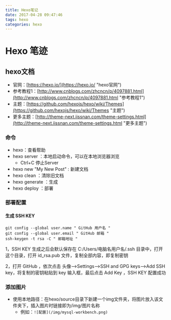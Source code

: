 ```yaml
---
title: Hexo笔记
date: 2017-04-28 09:47:46
tags: hexo
categories: hexo
---
```

# Hexo 笔迹

## hexo文档

* 官网：[https://hexo.io/](https://hexo.io/ "hexo官网")
* 参考教程1：[http://www.cnblogs.com/zhcncn/p/4097881.html](http://www.cnblogs.com/zhcncn/p/4097881.html "参考教程1")
* 主题：[https://github.com/hexojs/hexo/wiki/Themes](https://github.com/hexojs/hexo/wiki/Themes "主题")
* 更多主题：[http://theme-next.iissnan.com/theme-settings.html](http://theme-next.iissnan.com/theme-settings.html "更多主题")

### 命令

* hexo：查看帮助
* hexo server ：本地启动命令，可以在本地浏览器浏览
  * Ctrl+C 停止Server
* hexo new "My New Post" : 新建文档
* hexo clean ：清除旧文档
* hexo generate ：生成
* hexo deploy ：部署

### 部署配置

#### 生成 SSH KEY

``` git
git config --global user.name " GitHub 用户名 "
git config --global user.email " GitHub 邮箱 "
ssh-keygen -t rsa -C " 邮箱地址 "
```

1，SSH KEY 生成之后会默认保存在 C:/Users/电脑名用户名/.ssh 目录中，打开这个目录，打开 id_rsa.pub 文件，复制全部内容，即复制密钥

2，打开 GitHub ，依次点击 头像-->Settings-->SSH and GPG keys-->Add SSH key，将复制的密钥粘贴到 key 输入框，最后点击 Add Key ，SSH KEY 配置成功

### 添加图片

* 使用本地路径：在hexo/source目录下新建一个img文件夹，将图片放入该文件夹下，插入图片时链接即为/img/图片名称
  * 例如：`![配置](/img/mysql-workbench.png)`